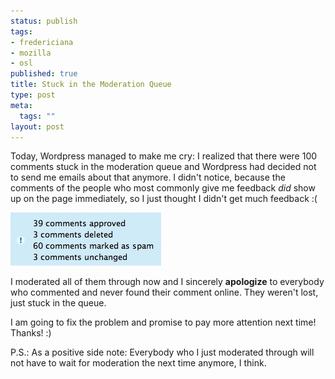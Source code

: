 ```yaml
--- 
status: publish
tags: 
- fredericiana
- mozilla
- osl
published: true
title: Stuck in the Moderation Queue
type: post
meta: 
  tags: ""
layout: post
---
```

Today, Wordpress managed to make me cry: I realized that there were 100 comments stuck in the moderation queue and Wordpress had decided not to send me emails about that anymore. I didn't notice, because the comments of the people who most commonly give me feedback <em>did</em> show up on the page immediately, so I just thought I didn't get much feedback :(

<img src='/media/wp/2007/02/moderation-queue.jpg' alt='Moderation Queue' />

I moderated all of them through now and I sincerely <strong>apologize</strong> to everybody who commented and never found their comment online. They weren't lost, just stuck in the queue.

I am going to fix the problem and promise to pay more attention next time! Thanks! :)

P.S.: As a positive side note: Everybody who I just moderated through will not have to wait for moderation the next time anymore, I think.
